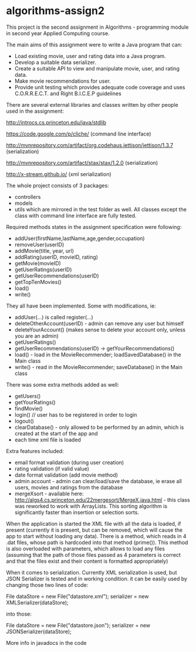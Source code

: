 # algorithms-assign2
This project is the second assignment in Algorithms - programming module in second year Applied Computing course. 

The main aims of this assignment were to write a Java program that can:

- Load existing movie, user and rating data into a Java program.
- Develop a suitable data serializer.
- Create a suitable API to view and manipulate movie, user, and rating data.
- Make movie recommendations for user.
- Provide unit testing which provides adequate code coverage and uses C.O.R.R.E.C.T. and Right B.I.C.E.P guidelines

There are several external libraries and classes written by other people used in the assignment:

http://introcs.cs.princeton.edu/java/stdlib

https://code.google.com/p/cliche/ (command line interface)

http://mvnrepository.com/artifact/org.codehaus.jettison/jettison/1.3.7 (serialization)

http://mvnrepository.com/artifact/stax/stax/1.2.0 (serialization)

http://x-stream.github.io/ (xml serialization)

The whole project consists of 3 packages:
- controllers
- models
- utils
which are mirrored in the test folder as well. All classes except the class with command line interface are fully tested.

Required methods states in the assignment specification were following:
- addUser(firstName,lastName,age,gender,occupation)
- removeUser(userID)
- addMovie(title, year, url)
- addRating(userID, movieID, rating)
- getMovie(movieID)
- getUserRatings(userID)
- getUserRecommendations(userID)
- getTopTenMovies()
- load()
- write()

They all have been implemented. Some with modifications, ie:

- addUser(...) is called register(...)
- deleteOtherAccount(userID) - admin can remove any user but himself
- deleteYourAccount() (makes sense to delete your account only, unless you are an admin)
- getUserRatings()
- getUserRecommendations(userID) -> getYourRecommendations()
- load() - load in the MovieRecommender; loadSavedDatabase() in the Main class
- write()  - read in the MovieRecommender; saveDatabase() in the Main class

There was some extra methods added as well:
- getUsers()
- getYourRatings()
- findMovie()
- login() // user has to be registered in order to login
- logout()
- clearDatabase() - only allowed to be performed by an admin, which is created at the start of the app and 
- each time xml file is loaded

Extra features included:
- email format validation (during user creation) 
- rating validation (if valid value) 
- date format validation (add movie method)
- admin account - admin can clear/load/save the database, ie erase all users, movies and ratings from the database
- mergeXsort - available here: http://algs4.cs.princeton.edu/22mergesort/MergeX.java.html - this class was reworked to 
work with ArrayLists. This sorting algorithm is significantly faster than insertion or selection sorts.

When the application is started the XML file with all the data is loaded, if present (currently it is present, but can be
removed, which will cause the app to start without loading any data). 
There is a method, which reads in 4 .dat files, whose path is hardcoded into that method (prime()). 
This method is also overloaded with parameters, which allows to load any files 
(assuming that the path of those files passed as 4 parameters is correct and that the files exist 
and their content is formatted appropriately)

When it comes to serialization. Currently XML serialization is used, but JSON Serializer is tested and in working condition. 
it can be easily used by changing those two lines of code:

File dataStore = new File("datastore.xml");
serializer = new XMLSerializer(dataStore);

into those:

File dataStore = new File("datastore.json");
serializer = new JSONSerializer(dataStore);

More info in javadocs in the code
